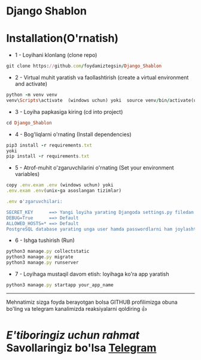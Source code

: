 # Django Shablon

# Installation(O'rnatish)
* 1 - Loyihani klonlang (clone repo)

```rb
git clone https://github.com/foydamiztegsin/Django_Shablon
```

* 2 - Virtual muhit yaratish va faollashtirish (create a virtual environment and activate)

```rb
python -m venv venv
venv\Scripts\activate  (windows uchun) yoki  source venv/bin/activate(unix-ga asoslangan tizimlar)
```

* 3 - Loyiha papkasiga kiring (cd into project) 

```rb
cd Django_Shablon
```

* 4 - Bog'liqlarni o'rnating (Install dependencies)

```rb
pip3 install -r requirements.txt 
yoki
pip install -r requirements.txt
```

* 5 - Atrof-muhit o'zgaruvchilarini o'rnating (Set your environment variables)

```rb
copy .env.exam .env (windows uchun) yoki 
.env.exam .env(unix-ga asoslangan tizimlar)

.env o'zgaruvchilari:

SECRET_KEY      ==> Yangi loyiha yarating Djangoda settings.py filedan SECRET_KEY ni oling va shu yerga joylang
DEBUG=True      ==> Default
ALLOWED_HOSTS=* ==> Default
PostgreSQL database yarating unga user hamda passwordlarni ham joylashtiring
```

* 6 - Ishga tushirish (Run)

```rb
python3 manage.py collectstatic
python3 manage.py migrate
python3 manage.py runserver
```

* 7 - Loyihaga mustaqil davom etish: loyihaga ko'ra app yaratish

```rb
python3 manage.py startapp your_app_name
```


<hr>
 Mehnatimiz sizga foyda berayotgan bolsa GITHUB profilimizga obuna bo'ling va telegram kanalimizda reaksiyalarni qoldiring 👍
 
# *E'tiboringiz uchun rahmat* Savollaringiz bo'lsa [Telegram](https://t.me/foydamizteg_sin)